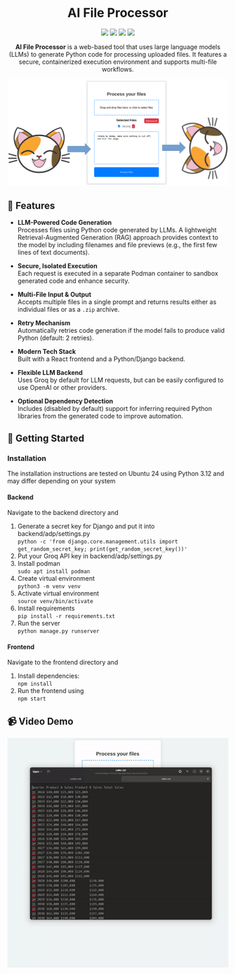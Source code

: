 <div align="center">
  <h1>AI File Processor</h1>
  <p>
    <img src="https://img.shields.io/badge/Python-3776AB?logo=python&logoColor=white">
    <img src="https://img.shields.io/badge/Django-092E20?logo=django&logoColor=white">
    <img src="https://img.shields.io/badge/Podman-89BEDE?logo=podman&logoColor=white">
    <img src="https://img.shields.io/badge/React-61DAFB?logo=react&logoColor=black">
  </p>
  <p><b>AI File Processor</b> is a web-based tool that uses large language models (LLMs) to generate Python code for processing uploaded files. It features a secure, containerized execution environment and supports multi-file workflows.</p>
</div>

![Main image](readme-image.png)



## 🔧 Features

- **LLM-Powered Code Generation**  
  Processes files using Python code generated by LLMs. A lightweight Retrieval-Augmented Generation (RAG) approach provides context to the model by including filenames and file previews (e.g., the first few lines of text documents).

- **Secure, Isolated Execution**  
  Each request is executed in a separate Podman container to sandbox generated code and enhance security.

- **Multi-File Input & Output**  
  Accepts multiple files in a single prompt and returns results either as individual files or as a `.zip` archive.

- **Retry Mechanism**  
  Automatically retries code generation if the model fails to produce valid Python (default: 2 retries).

- **Modern Tech Stack**  
  Built with a React frontend and a Python/Django backend.

- **Flexible LLM Backend**  
  Uses Groq by default for LLM requests, but can be easily configured to use OpenAI or other providers.

- **Optional Dependency Detection**  
  Includes (disabled by default) support for inferring required Python libraries from the generated code to improve automation.


## 🚀 Getting Started
### Installation
The installation instructions are tested on Ubuntu 24 using Python 3.12 and may differ depending on your system
#### Backend
Navigate to the backend directory and
1. Generate a secret key for Django and put it into backend/adp/settings.py  
`python -c 'from django.core.management.utils import get_random_secret_key; print(get_random_secret_key())'`
2. Put your Groq API key in backend/adp/settings.py
3. Install podman   
`sudo apt install podman`   
4. Create virtual environment  
`python3 -m venv venv`
5. Activate virtual environment  
`source venv/bin/activate`
6. Install requirements  
`pip install -r requirements.txt`
7. Run the server  
`python manage.py runserver`

#### Frontend
Navigate to the frontend directory and
1. Install dependencies:   
`npm install`
2. Run the frontend using  
`npm start`

## 📹 Video Demo
![Video](readme-video.gif)
